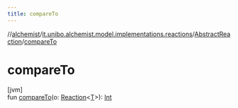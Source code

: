 ```yaml
---
title: compareTo
---
```

//[alchemist](../../../index.html)/[it.unibo.alchemist.model.implementations.reactions](../index.html)/[AbstractReaction](index.html)/[compareTo](compare-to.html)



# compareTo



[jvm]\
fun [compareTo](compare-to.html)(o: [Reaction](../../it.unibo.alchemist.model.interfaces/-reaction/index.html)<[T](../../it.unibo.alchemist.model.implementations.layers/-uniform-layer/index.html)>): [Int](https://kotlinlang.org/api/latest/jvm/stdlib/kotlin/-int/index.html)




